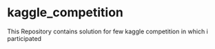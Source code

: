 # kaggle_competition

This Repository contains solution for few kaggle competition in which i participated

